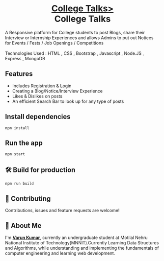 <h1 align="center">
  <a href="https://github.com/jayantrana2001/CollegeTalks">College Talks></a>
  <br>
  College Talks
</h1>

A Responsive platform for College students to post Blogs, share their Interview or Internship Experiences and allows Admins to put out Notices for Events / Fests / Job Openings / Competitions <br />
<br> Technologies Used : HTML , CSS , Bootstrap , Javascript , Node.JS , Express , MongoDB </br>

## Features
* Includes Registration & Login 
* Creating a Blog/Notice/Interview Experience
* Likes & Dislikes on posts
* An efficient Search Bar to look up for any type of posts


## Install dependencies
`npm install`

## Run the app
`npm start`

## 🛠 Build for production
`npm run build`

## 🤝 Contributing
Contributions, issues and feature requests are welcome!

## 🚀 About Me
I'm **[Varun Kumar](www.linkedin.com/in/jayant-rana-717318197)**, currently an undergraduate student at Motilal Nehru National Institute of Technology(MNNIT).Currently Learning Data Structures and Algorithms, while understanding and implementing the fundamentals of computer engineering and learning web development.
